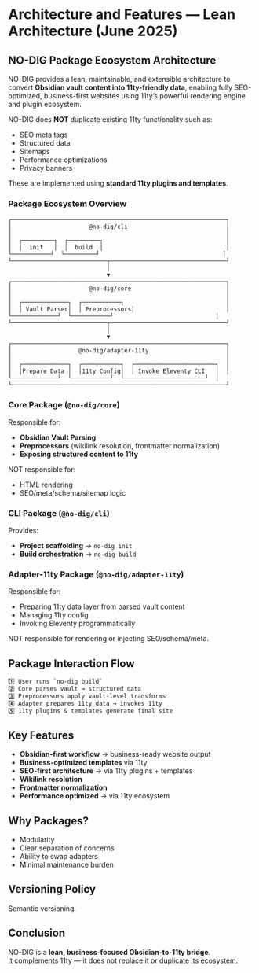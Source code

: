 
# Architecture and Features — Lean Architecture (June 2025)

## NO-DIG Package Ecosystem Architecture

NO-DIG provides a lean, maintainable, and extensible architecture to convert **Obsidian vault content into 11ty-friendly data**, enabling fully SEO-optimized, business-first websites using 11ty’s powerful rendering engine and plugin ecosystem.

NO-DIG does **NOT** duplicate existing 11ty functionality such as:
- SEO meta tags
- Structured data
- Sitemaps
- Performance optimizations
- Privacy banners

These are implemented using **standard 11ty plugins and templates**.

### Package Ecosystem Overview

```
┌─────────────────────────────────────────────────────────────┐
│                      @no-dig/cli                            │
│                                                             │
│  ┌─────────┐  ┌─────────┐                                   │
│  │  init   │  │  build  │                                   │
└───────────┘  └─────────┘                                   │
└───────────────────────────┬─────────────────────────────────┘
                            │
                            ▼
┌─────────────────────────────────────────────────────────────┐
│                      @no-dig/core                           │
│                                                             │
│  ┌─────────────┐  ┌───────────┐                             │
│  │ Vault Parser│  │ Preprocessors│                          │
└─────────────┘  └───────────┘                             │
└───────────────────────────┬─────────────────────────────────┘
                            │
                            ▼
┌─────────────────────────────────────────────────────────────┐
│                   @no-dig/adapter-11ty                      │
│                                                             │
│  ┌─────────────┐  ┌───────────┐  ┌───────────────────────┐  │
│  │Prepare Data │  │11ty Config│  │ Invoke Eleventy CLI   │  │
└─────────────┘  └───────────┘  └───────────────────────┘  │
└─────────────────────────────────────────────────────────────┘
```

### Core Package (`@no-dig/core`)

Responsible for:
- **Obsidian Vault Parsing**
- **Preprocessors** (wikilink resolution, frontmatter normalization)
- **Exposing structured content to 11ty**

NOT responsible for:
- HTML rendering
- SEO/meta/schema/sitemap logic

### CLI Package (`@no-dig/cli`)

Provides:
- **Project scaffolding** → `no-dig init`
- **Build orchestration** → `no-dig build`

### Adapter-11ty Package (`@no-dig/adapter-11ty`)

Responsible for:
- Preparing 11ty data layer from parsed vault content
- Managing 11ty config
- Invoking Eleventy programmatically

NOT responsible for rendering or injecting SEO/schema/meta.

## Package Interaction Flow

```txt
1️⃣ User runs `no-dig build`
2️⃣ Core parses vault → structured data
3️⃣ Preprocessors apply vault-level transforms
4️⃣ Adapter prepares 11ty data → invokes 11ty
5️⃣ 11ty plugins & templates generate final site
```

## Key Features

- **Obsidian-first workflow** → business-ready website output
- **Business-optimized templates** via 11ty
- **SEO-first architecture** → via 11ty plugins + templates
- **Wikilink resolution**
- **Frontmatter normalization**
- **Performance optimized** → via 11ty ecosystem

## Why Packages?

- Modularity
- Clear separation of concerns
- Ability to swap adapters
- Minimal maintenance burden

## Versioning Policy

Semantic versioning.

## Conclusion

NO-DIG is a **lean, business-focused Obsidian-to-11ty bridge**.  
It complements 11ty — it does not replace it or duplicate its ecosystem.
